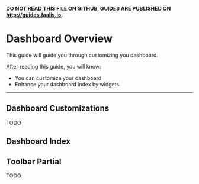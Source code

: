 **DO NOT READ THIS FILE ON GITHUB, GUIDES ARE PUBLISHED ON http://guides.faalis.io.**

Dashboard Overview
==================

This guide will guide you through customizing you dashboard.

After reading this guide, you will know:

* You can customize your dashboard
* Enhance your dashboard index by widgets

--------------------------------------------------------------------------------

Dashboard Customizations
------------------------
TODO

Dashboard Index
---------------

## Toolbar Partial
TODO
